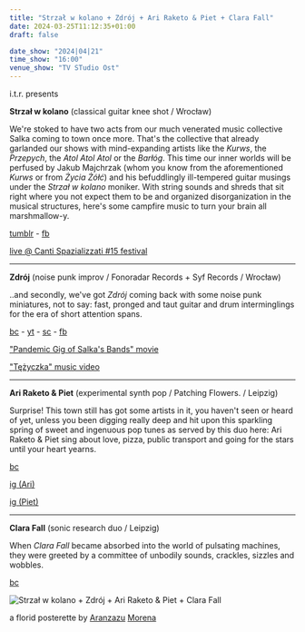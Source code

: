 ```yaml
---
title: "Strzał w kolano + Zdrój + Ari Raketo & Piet + Clara Fall"
date: 2024-03-25T11:12:35+01:00
draft: false

date_show: "2024|04|21"
time_show: "16:00"
venue_show: "TV STudio Ost"
---
```


i.t.r. presents

**Strzał w kolano** (classical guitar knee shot / Wrocław)

We're stoked to have two acts from our much venerated music collective Salka coming to town once more. That's the collective that already garlanded our shows with mind-expanding artists like the _Kurws_, the _Przepych_, the _Atol Atol Atol_ or the _Barłóg_. This time our inner worlds will be perfused by Jakub Majchrzak (whom you know from the aforementioned _Kurws_ or from _Życia Żółć_) and his befuddlingly ill-tempered guitar musings under the _Strzał w kolano_ moniker. With string sounds and shreds that sit right where you not expect them to be and organized disorganization in the musical structures, here's some campfire music to turn your brain all marshmallow-y.

[tumblr](https://jakubmajchrzak.tumblr.com/music) - [fb](https://www.facebook.com/jakub.majchrzak.sound.video)

[live @ Canti Spazializzati #15 festival](https://youtu.be/mbf22n50GJQ)

---

**Zdrój** (noise punk improv / Fonoradar Records + Syf Records / Wrocław)

..and secondly, we've got _Zdrój_ coming back with some noise punk miniatures, not to say: fast, pronged and taut guitar and drum interminglings for the era of short attention spans.

[bc](https://zdroj.bandcamp.com/) - [yt](https://www.youtube.com/playlist?list=PLWHAuT4TINmWSDfhzWqP_zzivvOFwaccj) - [sc](https://soundcloud.com/zdroj/sets) - [fb](https://www.facebook.com/zdrojband)

["Pandemic Gig of Salka's Bands" movie](https://www.youtube.com/watch?v=xp6VyrvAQcs)

["Tężyczka" music video](https://www.youtube.com/watch?v=E0YnLSR1yco)

---

**Ari Raketo & Piet** (experimental synth pop / Patching Flowers. / Leipzig)

Surprise! This town still has got some artists in it, you haven't seen or heard of yet, unless you been digging really deep and hit upon this sparkling spring of sweet and ingenuous pop tunes as served by this duo here: Ari Raketo & Piet sing about love, pizza, public transport and going for the stars until your heart yearns.

[bc](https://ariraketo.bandcamp.com)

[ig (Ari)](https://www.instagram.com/ari_raketo/)

[ig (Piet)](https://www.instagram.com/piets_____________________/)

---

**Clara Fall** (sonic research duo / Leipzig)

When _Clara Fall_ became absorbed into the world of pulsating machines, they were greeted by a committee of unbodily sounds, crackles, sizzles and wobbles.

[bc](https://soundcloud.com/klarerfall)

![Strzał w kolano + Zdrój + Ari Raketo & Piet + Clara Fall](../../posters/2024-04-21.jpg)

a florid posterette by [Aranzazu](https://aranzazumoena.com/) [Morena](https://www.instagram.com/aranzazumoena)
